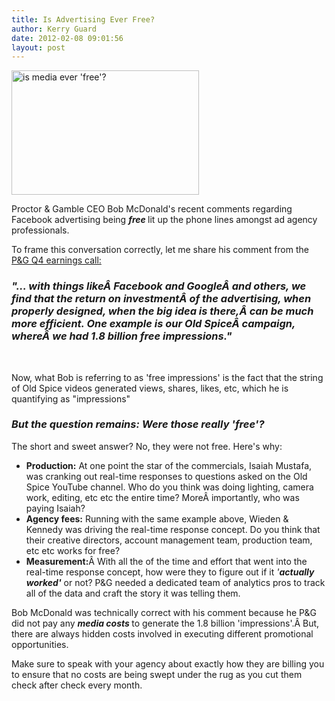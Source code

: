 ```yaml
---
title: Is Advertising Ever Free?
author: Kerry Guard
date: 2012-02-08 09:01:56
layout: post
---
```

<img class="alignleft size-medium wp-image-509" title="free written in the sky" src="http://mkgmediagroup.com/wp-content/uploads/2012/02/free1-300x199.jpg" alt="is media ever 'free'?" width="300" height="199" />

Proctor &amp; Gamble CEO Bob McDonald's recent comments regarding Facebook advertising being <strong><em>free </em></strong>lit up the phone lines amongst ad agency professionals.

To frame this conversation correctly, let me share his comment from the <a href="http://seekingalpha.com/article/322722-procter-gamble-s-ceo-discusses-q2-2012-results-earnings-call-transcript?part=qanda" target="_blank">P&amp;G Q4 earnings call:</a>
<h3><em>"... with things likeÂ Facebook and GoogleÂ and others, we find that the return on investmentÂ of the advertising, when properly designed, when the big idea is there,Â can be much more efficient. One example is our Old SpiceÂ campaign, whereÂ we had 1.8 billion free impressions."</em></h3>
&nbsp;

<em></em>Now, what Bob is referring to as 'free impressions' is the fact that the string of Old Spice videos generated views, shares, likes, etc, which he is quantifying as "impressions"
<h3><em><strong>But the question remains: Were those really 'free'?</strong></em></h3>
<em><strong></strong></em>The short and sweet answer? No, they were not free. Here's why:
<ul>
	<li><strong>Production:</strong> At one point the star of the commercials, Isaiah Mustafa, was cranking out real-time responses to questions asked on the Old Spice YouTube channel. Who do you think was doing lighting, camera work, editing, etc etc the entire time? MoreÂ importantly, who was paying Isaiah?</li>
	<li><strong>Agency fees:</strong> Running with the same example above, Wieden &amp; Kennedy was driving the real-time response concept. Do you think that their creative directors, account management team, production team, etc etc works for free?</li>
	<li><strong>Measurement:</strong>Â With all the of the time and effort that went into the real-time response concept, how were they to figure out if it <em>'<strong>actually worked'</strong></em> or not? P&amp;G needed a dedicated team of analytics pros to track all of the data and craft the story it was telling them.</li>
</ul>
Bob McDonald was technically correct with his comment because he P&amp;G did not pay any <em><strong>media costs </strong></em>to generate the 1.8 billion 'impressions'.Â But, there are always hidden costs involved in executing different promotional opportunities.

Make sure to speak with your agency about exactly how they are billing you to ensure that no costs are being swept under the rug as you cut them check after check every month.
